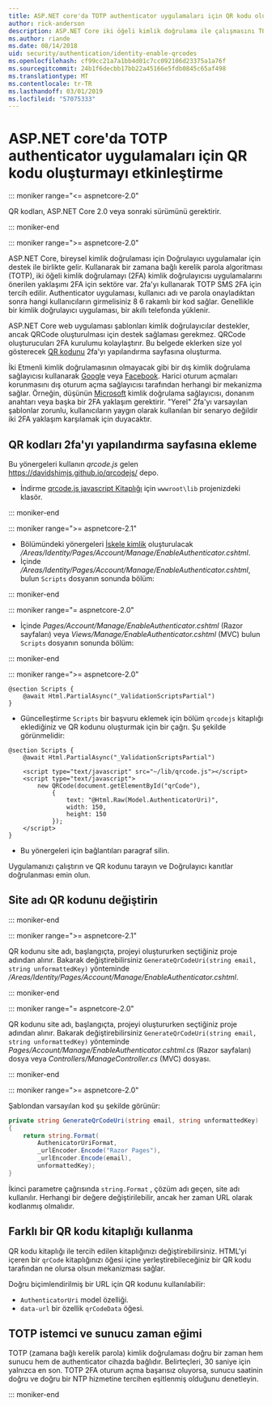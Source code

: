 ```yaml
---
title: ASP.NET core'da TOTP authenticator uygulamaları için QR kodu oluşturmayı etkinleştirme
author: rick-anderson
description: ASP.NET Core iki öğeli kimlik doğrulama ile çalışmasını TOTP authenticator uygulamaları için QR kodu oluşturmayı etkinleştirme keşfedin.
ms.author: riande
ms.date: 08/14/2018
uid: security/authentication/identity-enable-qrcodes
ms.openlocfilehash: cf99cc21a7a1bb4d01c7cc092106d23375a1a76f
ms.sourcegitcommit: 24b1f6decbb17bb22a45166e5fdb0845c65af498
ms.translationtype: MT
ms.contentlocale: tr-TR
ms.lasthandoff: 03/01/2019
ms.locfileid: "57075333"
---
```

# <a name="enable-qr-code-generation-for-totp-authenticator-apps-in-aspnet-core"></a>ASP.NET core'da TOTP authenticator uygulamaları için QR kodu oluşturmayı etkinleştirme

::: moniker range="<= aspnetcore-2.0"

QR kodları, ASP.NET Core 2.0 veya sonraki sürümünü gerektirir.

::: moniker-end

::: moniker range=">= aspnetcore-2.0"

ASP.NET Core, bireysel kimlik doğrulaması için Doğrulayıcı uygulamalar için destek ile birlikte gelir. Kullanarak bir zamana bağlı kerelik parola algoritması (TOTP), iki öğeli kimlik doğrulamayı (2FA) kimlik doğrulayıcısı uygulamalarını önerilen yaklaşımı 2FA için sektöre var. 2fa'yı kullanarak TOTP SMS 2FA için tercih edilir. Authenticator uygulaması, kullanıcı adı ve parola onayladıktan sonra hangi kullanıcıların girmelisiniz 8 6 rakamlı bir kod sağlar. Genellikle bir kimlik doğrulayıcı uygulaması, bir akıllı telefonda yüklenir.

ASP.NET Core web uygulaması şablonları kimlik doğrulayıcılar destekler, ancak QRCode oluşturulması için destek sağlaması gerekmez. QRCode oluşturucuları 2FA kurulumu kolaylaştırır. Bu belgede eklerken size yol gösterecek [QR kodunu](https://wikipedia.org/wiki/QR_code) 2fa'yı yapılandırma sayfasına oluşturma.

İki Etmenli kimlik doğrulamasının olmayacak gibi bir dış kimlik doğrulama sağlayıcısı kullanarak [Google](xref:security/authentication/google-logins) veya [Facebook](xref:security/authentication/facebook-logins). Harici oturum açmaları korunmasını dış oturum açma sağlayıcısı tarafından herhangi bir mekanizma sağlar. Örneğin, düşünün [Microsoft](xref:security/authentication/microsoft-logins) kimlik doğrulama sağlayıcısı, donanım anahtarı veya başka bir 2FA yaklaşım gerektirir. "Yerel" 2fa'yı varsayılan şablonlar zorunlu, kullanıcıların yaygın olarak kullanılan bir senaryo değildir iki 2FA yaklaşım karşılamak için duyacaktır.

## <a name="adding-qr-codes-to-the-2fa-configuration-page"></a>QR kodları 2fa'yı yapılandırma sayfasına ekleme

Bu yönergeleri kullanın *qrcode.js* gelen https://davidshimjs.github.io/qrcodejs/ depo.

* İndirme [qrcode.js javascript Kitaplığı](https://davidshimjs.github.io/qrcodejs/) için `wwwroot\lib` projenizdeki klasör.

::: moniker-end

::: moniker range=">= aspnetcore-2.1"

* Bölümündeki yönergeleri [İskele kimlik](xref:security/authentication/scaffold-identity) oluşturulacak */Areas/Identity/Pages/Account/Manage/EnableAuthenticator.cshtml*.
* İçinde */Areas/Identity/Pages/Account/Manage/EnableAuthenticator.cshtml*, bulun `Scripts` dosyanın sonunda bölüm:

::: moniker-end

::: moniker range="= aspnetcore-2.0"

* İçinde *Pages/Account/Manage/EnableAuthenticator.cshtml* (Razor sayfaları) veya *Views/Manage/EnableAuthenticator.cshtml* (MVC) bulun `Scripts` dosyanın sonunda bölüm:

::: moniker-end

::: moniker range=">= aspnetcore-2.0"

```cshtml
@section Scripts {
    @await Html.PartialAsync("_ValidationScriptsPartial")
}
```

* Güncelleştirme `Scripts` bir başvuru eklemek için bölüm `qrcodejs` kitaplığı eklediğiniz ve QR kodunu oluşturmak için bir çağrı. Şu şekilde görünmelidir:

```cshtml
@section Scripts {
    @await Html.PartialAsync("_ValidationScriptsPartial")

    <script type="text/javascript" src="~/lib/qrcode.js"></script>
    <script type="text/javascript">
        new QRCode(document.getElementById("qrCode"),
            {
                text: "@Html.Raw(Model.AuthenticatorUri)",
                width: 150,
                height: 150
            });
    </script>
}
```

* Bu yönergeleri için bağlantıları paragraf silin.

Uygulamanızı çalıştırın ve QR kodunu tarayın ve Doğrulayıcı kanıtlar doğrulanması emin olun.

## <a name="change-the-site-name-in-the-qr-code"></a>Site adı QR kodunu değiştirin

::: moniker-end

::: moniker range=">= aspnetcore-2.1"

QR kodunu site adı, başlangıçta, projeyi oluştururken seçtiğiniz proje adından alınır. Bakarak değiştirebilirsiniz `GenerateQrCodeUri(string email, string unformattedKey)` yönteminde */Areas/Identity/Pages/Account/Manage/EnableAuthenticator.cshtml*.

::: moniker-end

::: moniker range="= aspnetcore-2.0"

QR kodunu site adı, başlangıçta, projeyi oluştururken seçtiğiniz proje adından alınır. Bakarak değiştirebilirsiniz `GenerateQrCodeUri(string email, string unformattedKey)` yönteminde *Pages/Account/Manage/EnableAuthenticator.cshtml.cs* (Razor sayfaları) dosya veya *Controllers/ManageController.cs* (MVC) dosyası.

::: moniker-end

::: moniker range=">= aspnetcore-2.0"

Şablondan varsayılan kod şu şekilde görünür:

```csharp
private string GenerateQrCodeUri(string email, string unformattedKey)
{
    return string.Format(
        AuthenicatorUriFormat,
        _urlEncoder.Encode("Razor Pages"),
        _urlEncoder.Encode(email),
        unformattedKey);
}
```

İkinci parametre çağrısında `string.Format` , çözüm adı geçen, site adı kullanılır. Herhangi bir değere değiştirilebilir, ancak her zaman URL olarak kodlanmış olmalıdır.

## <a name="using-a-different-qr-code-library"></a>Farklı bir QR kodu kitaplığı kullanma

QR kodu kitaplığı ile tercih edilen kitaplığınızı değiştirebilirsiniz. HTML'yi içeren bir `qrCode` kitaplığınızı öğesi içine yerleştirebileceğiniz bir QR kodu tarafından ne olursa olsun mekanizması sağlar.

Doğru biçimlendirilmiş bir URL için QR kodunu kullanılabilir:

* `AuthenticatorUri` model özelliği.
* `data-url` bir özellik `qrCodeData` öğesi.

## <a name="totp-client-and-server-time-skew"></a>TOTP istemci ve sunucu zaman eğimi

TOTP (zamana bağlı kerelik parola) kimlik doğrulaması doğru bir zaman hem sunucu hem de authenticator cihazda bağlıdır. Belirteçleri, 30 saniye için yalnızca en son. TOTP 2FA oturum açma başarısız oluyorsa, sunucu saatinin doğru ve doğru bir NTP hizmetine tercihen eşitlenmiş olduğunu denetleyin.

::: moniker-end
